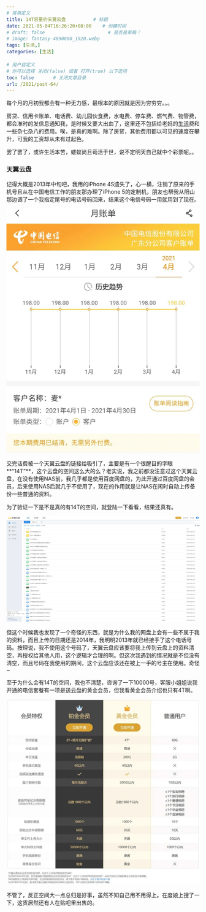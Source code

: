 ```yaml
---
# 常用定义
title: 14T容量的天翼云盘          # 标题
date: 2021-05-04T16:26:20+08:00    # 创建时间
# draft: false                       # 是否是草稿？
# image: fantasy-4890800_1920.webp
tags: [生活,]
categories: [生活]

# 用户自定义
# 你可以选择 关闭(false) 或者 打开(true) 以下选项
toc: false       # 关闭文章目录
url: /2021/post-64/ 
---
```


每个月的月初我都会有一种无力感，最根本的原因就是因为穷穷穷。。。

房贷、信用卡账单、电话费、幼儿园伙食费，水电费、停车费、燃气费、物管费，都会准时的发信息通知我，是时候又要大出血了，这里还不包括给老妈的[生活](生活.md)费和一些杂七杂八的费用。唉，是真的难啊。除了房贷，其他费用都以可见的速度在攀升，可我的工资却从未有过起色。

罢了罢了，或许生活本苦，蝼蚁尚且苟活于世，说不定明天自己就中个彩票呢。。

### 天翼云盘

记得大概是2013年中旬吧，我用的iPhone 4S遗失了，心一横，注销了原来的手机号且从在中国电信工作的朋友那办理了iPhone 5的定制机，朋友也帮我从阳山那边调了一个我指定尾号的电话号码回来，结果这个电信号码一用就用到了现在。

![](post/laomai/2023/02/27/163fc33537784a-1.webp)

交完话费被一个天翼云盘的链接给吸引了，主要是有一个很醒目的字眼**“14T”**，这个云盘的空间这么大的么？老实说，我之前都没注意过这个天翼云盘，在没有使用NAS前，我几乎都是使用百度网盘的，为此开通过百度网盘的会员，后来使用NAS后就几乎不使用了，现在的作用就是让NAS在闲时自动上传备份一些普通的资料。

为了验证一下是不是真的有14T的空间，就登陆一下看看，结果还真有。

![](post/laomai/2023/02/27/163fc33537f3a4-1.webp)

但这个时候我也发现了一个奇怪的东西，就是为什么我的网盘上会有一些不属于我的资料，而且上传的日期还是2014年，我明明2013年就已经接手了这个电话号码。按理说，我不使用这个号码了，天翼云盘应该要将我上传到云盘上的资料清空，再授权给其他人用，这个逻辑才合理的啊。但这次我遇到的情况就是不但没有清空，而且号码在我使用的期间，这个云盘应该还在被上一手的号主在使用。奇怪~

至于为什么会有14T的空间，我也不清楚，咨询了一下10000号，客服小姐姐说我开通的电信套餐有一项是送云盘的黄金会员，但我看黄金会员介绍也只有4T啊。

![](post/laomai/2023/02/27/163fc335385caa-1.webp)

不管了，反正空间大一点总归是好事，虽然不知自己用不用得上。在度娘上搜了一下，这货居然还有人在贴吧里出售的。